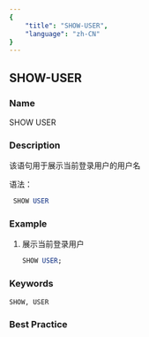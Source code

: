 ```yaml
---
{
    "title": "SHOW-USER",
    "language": "zh-CN"
}
---
```


<!--
Licensed to the Apache Software Foundation (ASF) under one
or more contributor license agreements.  See the NOTICE file
distributed with this work for additional information
regarding copyright ownership.  The ASF licenses this file
to you under the Apache License, Version 2.0 (the
"License"); you may not use this file except in compliance
with the License.  You may obtain a copy of the License at

  http://www.apache.org/licenses/LICENSE-2.0

Unless required by applicable law or agreed to in writing,
software distributed under the License is distributed on an
"AS IS" BASIS, WITHOUT WARRANTIES OR CONDITIONS OF ANY
KIND, either express or implied.  See the License for the
specific language governing permissions and limitations
under the License.
-->

## SHOW-USER

### Name

SHOW USER

### Description
该语句用于展示当前登录用户的用户名

语法：

```sql
 SHOW USER
```
### Example
1. 展示当前登录用户
    
    ```sql
    SHOW USER;
    ```
### Keywords

    SHOW, USER

### Best Practice

